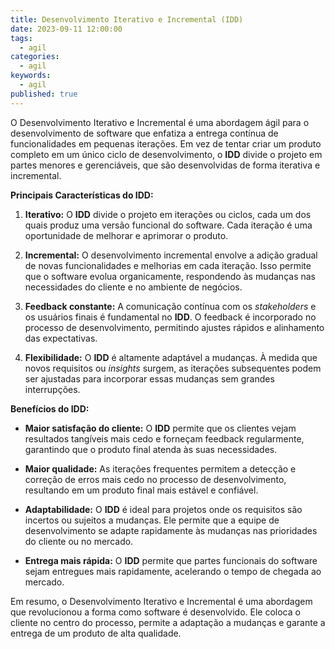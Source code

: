 ```yaml
---
title: Desenvolvimento Iterativo e Incremental (IDD)
date: 2023-09-11 12:00:00
tags:
  - agil
categories:
  - agil
keywords:
  - agil
published: true
---
```

O Desenvolvimento Iterativo e Incremental é uma abordagem ágil para o desenvolvimento de software que enfatiza a entrega contínua de funcionalidades em pequenas iterações. Em vez de tentar criar um produto completo em um único ciclo de desenvolvimento, o **IDD** divide o projeto em partes menores e gerenciáveis, que são desenvolvidas de forma iterativa e incremental.

**Principais Características do IDD:**

1. **Iterativo:** O **IDD** divide o projeto em iterações ou ciclos, cada um dos quais produz uma versão funcional do software. Cada iteração é uma oportunidade de melhorar e aprimorar o produto.
    
2. **Incremental:** O desenvolvimento incremental envolve a adição gradual de novas funcionalidades e melhorias em cada iteração. Isso permite que o software evolua organicamente, respondendo às mudanças nas necessidades do cliente e no ambiente de negócios.
    
3. **Feedback constante:** A comunicação contínua com os *stakeholders* e os usuários finais é fundamental no **IDD**. O feedback é incorporado no processo de desenvolvimento, permitindo ajustes rápidos e alinhamento das expectativas.
    
4. **Flexibilidade:** O **IDD** é altamente adaptável a mudanças. À medida que novos requisitos ou *insights* surgem, as iterações subsequentes podem ser ajustadas para incorporar essas mudanças sem grandes interrupções.
    

**Benefícios do IDD:**

- **Maior satisfação do cliente:** O **IDD** permite que os clientes vejam resultados tangíveis mais cedo e forneçam feedback regularmente, garantindo que o produto final atenda às suas necessidades.
    
- **Maior qualidade:** As iterações frequentes permitem a detecção e correção de erros mais cedo no processo de desenvolvimento, resultando em um produto final mais estável e confiável.
    
- **Adaptabilidade:** O **IDD** é ideal para projetos onde os requisitos são incertos ou sujeitos a mudanças. Ele permite que a equipe de desenvolvimento se adapte rapidamente às mudanças nas prioridades do cliente ou no mercado.
    
- **Entrega mais rápida:** O **IDD** permite que partes funcionais do software sejam entregues mais rapidamente, acelerando o tempo de chegada ao mercado.
    

Em resumo, o Desenvolvimento Iterativo e Incremental é uma abordagem que revolucionou a forma como software é desenvolvido. Ele coloca o cliente no centro do processo, permite a adaptação a mudanças e garante a entrega de um produto de alta qualidade.